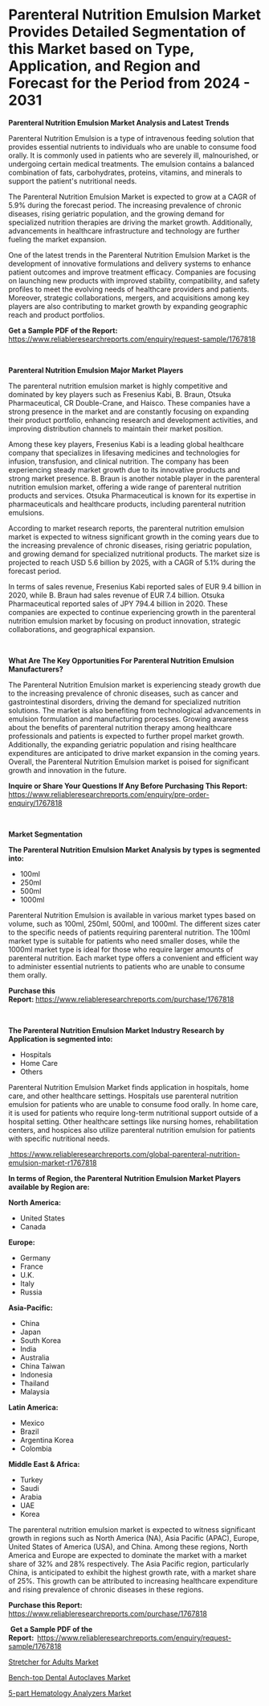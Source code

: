 <p><h1>Parenteral Nutrition Emulsion Market Provides Detailed Segmentation of this Market based on Type, Application, and Region and Forecast for the Period from 2024 - 2031</h1></p><p><strong>Parenteral Nutrition Emulsion Market Analysis and Latest Trends</strong></p>
<p><p>Parenteral Nutrition Emulsion is a type of intravenous feeding solution that provides essential nutrients to individuals who are unable to consume food orally. It is commonly used in patients who are severely ill, malnourished, or undergoing certain medical treatments. The emulsion contains a balanced combination of fats, carbohydrates, proteins, vitamins, and minerals to support the patient's nutritional needs.</p><p>The Parenteral Nutrition Emulsion Market is expected to grow at a CAGR of 5.9% during the forecast period. The increasing prevalence of chronic diseases, rising geriatric population, and the growing demand for specialized nutrition therapies are driving the market growth. Additionally, advancements in healthcare infrastructure and technology are further fueling the market expansion.</p><p>One of the latest trends in the Parenteral Nutrition Emulsion Market is the development of innovative formulations and delivery systems to enhance patient outcomes and improve treatment efficacy. Companies are focusing on launching new products with improved stability, compatibility, and safety profiles to meet the evolving needs of healthcare providers and patients. Moreover, strategic collaborations, mergers, and acquisitions among key players are also contributing to market growth by expanding geographic reach and product portfolios.</p></p>
<p><strong>Get a Sample PDF of the Report:&nbsp;</strong> <a href="https://www.reliableresearchreports.com/enquiry/request-sample/1767818">https://www.reliableresearchreports.com/enquiry/request-sample/1767818</a></p>
<p>&nbsp;</p>
<p><strong>Parenteral Nutrition Emulsion Major Market Players</strong></p>
<p><p>The parenteral nutrition emulsion market is highly competitive and dominated by key players such as Fresenius Kabi, B. Braun, Otsuka Pharmaceutical, CR Double-Crane, and Haisco. These companies have a strong presence in the market and are constantly focusing on expanding their product portfolio, enhancing research and development activities, and improving distribution channels to maintain their market position.</p><p>Among these key players, Fresenius Kabi is a leading global healthcare company that specializes in lifesaving medicines and technologies for infusion, transfusion, and clinical nutrition. The company has been experiencing steady market growth due to its innovative products and strong market presence. B. Braun is another notable player in the parenteral nutrition emulsion market, offering a wide range of parenteral nutrition products and services. Otsuka Pharmaceutical is known for its expertise in pharmaceuticals and healthcare products, including parenteral nutrition emulsions.</p><p>According to market research reports, the parenteral nutrition emulsion market is expected to witness significant growth in the coming years due to the increasing prevalence of chronic diseases, rising geriatric population, and growing demand for specialized nutritional products. The market size is projected to reach USD 5.6 billion by 2025, with a CAGR of 5.1% during the forecast period.</p><p>In terms of sales revenue, Fresenius Kabi reported sales of EUR 9.4 billion in 2020, while B. Braun had sales revenue of EUR 7.4 billion. Otsuka Pharmaceutical reported sales of JPY 794.4 billion in 2020. These companies are expected to continue experiencing growth in the parenteral nutrition emulsion market by focusing on product innovation, strategic collaborations, and geographical expansion.</p></p>
<p>&nbsp;</p>
<p><strong>What Are The Key Opportunities For Parenteral Nutrition Emulsion Manufacturers?</strong></p>
<p><p>The Parenteral Nutrition Emulsion market is experiencing steady growth due to the increasing prevalence of chronic diseases, such as cancer and gastrointestinal disorders, driving the demand for specialized nutrition solutions. The market is also benefiting from technological advancements in emulsion formulation and manufacturing processes. Growing awareness about the benefits of parenteral nutrition therapy among healthcare professionals and patients is expected to further propel market growth. Additionally, the expanding geriatric population and rising healthcare expenditures are anticipated to drive market expansion in the coming years. Overall, the Parenteral Nutrition Emulsion market is poised for significant growth and innovation in the future.</p></p>
<p><strong>Inquire or Share Your Questions If Any Before Purchasing This Report:</strong> <a href="https://www.reliableresearchreports.com/enquiry/pre-order-enquiry/1767818">https://www.reliableresearchreports.com/enquiry/pre-order-enquiry/1767818</a></p>
<p>&nbsp;</p>
<p><strong>Market Segmentation</strong></p>
<p><strong>The Parenteral Nutrition Emulsion Market Analysis by types is segmented into:</strong></p>
<p><ul><li>100ml</li><li>250ml</li><li>500ml</li><li>1000ml</li></ul></p>
<p><p>Parenteral Nutrition Emulsion is available in various market types based on volume, such as 100ml, 250ml, 500ml, and 1000ml. The different sizes cater to the specific needs of patients requiring parenteral nutrition. The 100ml market type is suitable for patients who need smaller doses, while the 1000ml market type is ideal for those who require larger amounts of parenteral nutrition. Each market type offers a convenient and efficient way to administer essential nutrients to patients who are unable to consume them orally.</p></p>
<p><strong>Purchase this Report:&nbsp;</strong><a href="https://www.reliableresearchreports.com/purchase/1767818">https://www.reliableresearchreports.com/purchase/1767818</a></p>
<p>&nbsp;</p>
<p><strong>The Parenteral Nutrition Emulsion Market Industry Research by Application is segmented into:</strong></p>
<p><ul><li>Hospitals</li><li>Home Care</li><li>Others</li></ul></p>
<p><p>Parenteral Nutrition Emulsion Market finds application in hospitals, home care, and other healthcare settings. Hospitals use parenteral nutrition emulsion for patients who are unable to consume food orally. In home care, it is used for patients who require long-term nutritional support outside of a hospital setting. Other healthcare settings like nursing homes, rehabilitation centers, and hospices also utilize parenteral nutrition emulsion for patients with specific nutritional needs.</p></p>
<p><a href="https://www.reliableresearchreports.com/global-parenteral-nutrition-emulsion-market-r1767818">&nbsp;https://www.reliableresearchreports.com/global-parenteral-nutrition-emulsion-market-r1767818</a></p>
<p><strong>In terms of Region, the Parenteral Nutrition Emulsion Market Players available by Region are:</strong></p>
<p>
    <p> <strong> North America: </strong>
        <ul>
            <li>United States</li>
            <li>Canada</li>
        </ul>
        </p> 
    <p> <strong> Europe: </strong>
        <ul>
            <li>Germany</li>
            <li>France</li>
            <li>U.K.</li>
            <li>Italy</li>
            <li>Russia</li>
        </ul>
        </p> 
    <p> <strong> Asia-Pacific: </strong>
        <ul>
            <li>China</li>
            <li>Japan</li>
            <li>South Korea</li>
            <li>India</li>
            <li>Australia</li>
            <li>China Taiwan</li>
            <li>Indonesia</li>
            <li>Thailand</li>
            <li>Malaysia</li>
        </ul>
        </p> 
    <p> <strong> Latin America: </strong>
        <ul>
            <li>Mexico</li>
            <li>Brazil</li>
            <li>Argentina Korea</li>
            <li>Colombia</li>
        </ul>
        </p> 
    <p> <strong> Middle East & Africa: </strong>
        <ul>
            <li>Turkey</li>
            <li>Saudi</li>
            <li>Arabia</li>
            <li>UAE</li>
            <li>Korea</li>
        </ul>
    </p>
    </p>
<p><p>The parenteral nutrition emulsion market is expected to witness significant growth in regions such as North America (NA), Asia Pacific (APAC), Europe, United States of America (USA), and China. Among these regions, North America and Europe are expected to dominate the market with a market share of 32% and 28% respectively. The Asia Pacific region, particularly China, is anticipated to exhibit the highest growth rate, with a market share of 25%. This growth can be attributed to increasing healthcare expenditure and rising prevalence of chronic diseases in these regions.</p></p>
<p><strong>Purchase this Report: </strong><a href="https://www.reliableresearchreports.com/purchase/1767818">https://www.reliableresearchreports.com/purchase/1767818</a></p>
<p>&nbsp;<strong>Get a Sample PDF of the Report:&nbsp;&nbsp;</strong><a href="https://www.reliableresearchreports.com/enquiry/request-sample/1767818">https://www.reliableresearchreports.com/enquiry/request-sample/1767818</a></p>
<p><strong></strong></p>
<p><p><a href="https://www.linkedin.com/pulse/stretcher-adults-market-research-report-forecasted-period-from-cjrhf">Stretcher for Adults Market</a></p><p><a href="https://www.linkedin.com/pulse/bench-top-dental-autoclaves-market-research-report-forecasted-t04we">Bench-top Dental Autoclaves Market</a></p><p><a href="https://www.linkedin.com/pulse/5-part-hematology-analyzers-market-dynamics-2024-2031-also-mgvbf">5-part Hematology Analyzers Market</a></p></p>